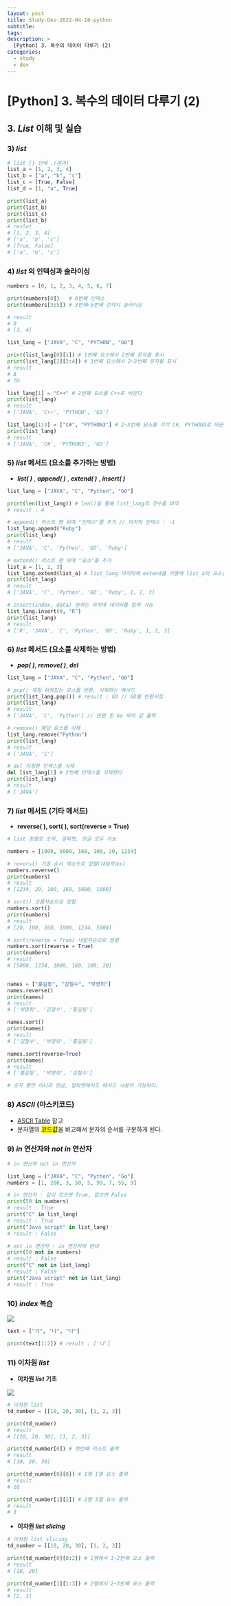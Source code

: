 ```yaml
---
layout: post
title: Study-Dev-2022-04-18-python
subtitle:
tags:
description: >
  [Python] 3. 복수의 데이터 다루기 (2)
categories:
  - study
  - dev
---
```


# [Python] 3. 복수의 데이터 다루기 (2)

## __3. _List_ 이해 및 실습__  

### __3) _list___

```py
# list [] 안에 ,(콤마)
list_a = [1, 2, 3, 4]
list_b = ["a", "b", "c"]
list_c = [True, False]
list_d = [1, "a", True]

print(list_a)
print(list_b)
print(list_c)
print(list_b)
# reslut
# [1, 2, 3, 4]   
# ['a', 'b', 'c']
# [True, False]
# ['a', 'b', 'c']
```

### __4) _list_ 의 인덱싱과 슬라이싱__

```py
numbers = [0, 1, 2, 3, 4, 5, 6, 7]

print(numbers[0])   # 0번째 인덱스
print(numbers[3:5]) # 3번째~5번째 전까지 슬라이싱

# result
# 0
# [3, 4]
```

```py
list_lang = ["JAVA", "C", "PYTHON", "GO"]

print(list_lang[0][1]) # 1번째 요소에서 2번째 문자를 표시
print(list_lang[2][2:4]) # 3번째 요소에서 2~3번째 문자를 표시
# result
# A
# TH

list_lang[1] = "C++" # 2번째 요소를 C++로 바꾼다
print(list_lang)
# result
# ['JAVA', 'C++', 'PYTHON', 'GO']

list_lang[1:3] = ["C#", "PYTHON3"] # 2~3번째 요소를 각각 C#, PYTHON3로 바꾼다
print(list_lang)
# result
# ['JAVA', 'C#', 'PYTHON3', 'GO']
```


### __5) _list_ 메서드 (요소를 추가하는 방법)__

- ___list( )___ , ___append( )___ , ___extend( )___ , ___insert( )___

```py
list_lang = ["JAVA", "C", "Python", "GO"]

print(len(list_lang)) # len()을 통해 list_lang의 갯수를 파악
# result : 4

# append() 리스트 맨 뒤에 "인덱스"를 추가 // 마지막 인덱스 : -1
list_lang.append("Ruby")
print(list_lang)
# result
# ['JAVA', 'C', 'Python', 'GO', 'Ruby']

# extend() 리스트 맨 뒤에 "요소"를 추가
list_a = [1, 2, 3]
list_lang.extend(list_a) # list_lang 마지막에 extend를 이용해 list_a의 요소를 추가
print(list_lang)
# result
# ['JAVA', 'C', 'Python', 'GO', 'Ruby', 1, 2, 3]

# insert(index, data) 원하는 위치에 데이터를 입력 가능
list_lang.insert(0, "R")
print(list_lang)
# result
# ['R', 'JAVA', 'C', 'Python', 'GO', 'Ruby', 1, 2, 3]
```

### __6) _list_ 메서드 (요소를 삭제하는 방법)__

- ___pop( )___, ___remove( )___, ___del___


```py
list_lang = ["JAVA", "C", "Python", "GO"]

# pop() 제일 뒤에있는 요소를 반환, 삭제하는 메서드
print(list_lang.pop()) # result : GO // GO를 반환시킴
print(list_lang)
# result
# ['JAVA', 'C', 'Python'] // 반환 된 Go 외의 값 출력

# remove() 해당 요소를 삭제
list_lang.remove("Python")
print(list_lang)
# result
# ['JAVA', 'C']

# del 지정한 인덱스를 삭제
del list_lang[1] # 2번째 인덱스를 삭제한다
print(list_lang)
# result
# ['JAVA']
```

### __7) _list_ 메서드 (기타 메서드)__

- __reverse( ), sort( ), sort(reverse = True)__ 

```py
# list 정렬로 숫자, 알파벳, 한글 모두 가능

numbers = [1000, 5000, 160, 100, 20, 1234]

# revers() 기존 순서 역순으로 정렬(내림차순x)
numbers.reverse()
print(numbers)
# result
# [1234, 20, 100, 160, 5000, 1000]

# sort() 오름차순으로 정렬
numbers.sort() 
print(numbers)
# result
# [20, 100, 160, 1000, 1234, 5000]

# sort(reverse = True) 내림차순으로 정렬
numbers.sort(reverse = True) 
print(numbers)
# result
# [5000, 1234, 1000, 160, 100, 20]


names = ["홍길동", "김철수", "박영희"]
names.reverse()
print(names)
# result
# ['박영희', '김철수', '홍길동']

names.sort()
print(names)
# result
# ['김철수', '박영희', '홍길동']

names.sort(reverse=True)
print(names)
# result
# ['홍길동', '박영희', '김철수']

# 숫자 뿐만 아니라 한글, 알파벳에서도 메서드 사용이 가능하다.
```

### __8) _ASCII_ (아스키코드)__

- [ASCII Table](https://www.asciitable.com/) 참고
- 문자열의 <mark>코드값</mark>을 비교해서 문자의 순서를 구분하게 된다.


### __9) _in_ 연산자와 _not in_ 연산자__

```py
# in 연산와 not in 연산자

list_lang = ["JAVA", "C", "Python", "Go"]
numbers = [1, 200, 3, 50, 5, 99, 7, 55, 9]

# in 연산자 : 값이 있으면 True, 없으면 False
print(50 in numbers) 
# result : True
print("C" in list_lang)
# result : True
print("Java script" in list_lang)
# result : False

# not in 연산자 : in 연산자와 반대
print(50 not in numbers) 
# result : False
print("C" not in list_lang)
# result : False
print("Java script" not in list_lang)
# result : True
```

### __10) _index_ 복습__

![](../../../assets/img/study/dev/Study-Dev-2022-04-18-python/1.png)



```py
text = ["가", "나", "다"]

print(text[1:2]) # result : ['나']
```

### __11) 이차원 _list___

- __이차원 _list_ 기초__

![](../../../assets/img/study/dev/Study-Dev-2022-04-18-python/2.png)

```py
# 이차원 list
td_number = [[10, 20, 30], [1, 2, 3]] 

print(td_number)
# result
# [[10, 20, 30], [1, 2, 3]]

print(td_number[0]) # 첫번째 리스트 출력
# result
# [10, 20, 30]

print(td_number[0][0]) # 1행 1열 요소 출력
# result
# 10

print(td_number[1][2]) # 2행 3열 요소 출력
# result
# 3
```

- __이차원 _list slicing___

```py
# 이차원 list slicing
td_number = [[10, 20, 30], [1, 2, 3]] 

print(td_number[0][0:2]) # 1행에서 1~2번째 요소 출력
# result
# [10, 20]

print(td_number[1][1:3]) # 2행에서 2~3번째 요소 출력
# result
# [2, 3]
```



